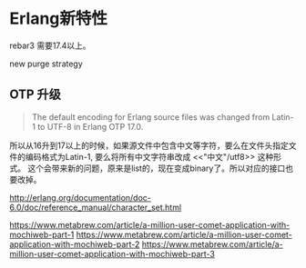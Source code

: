 # Erlang新特性



rebar3 需要17.4以上。


new purge strategy

## OTP 升级

> The default encoding for Erlang source files was changed from Latin-1 to UTF-8 in Erlang OTP 17.0.

所以从16升到17以上的时候，如果源文件中包含中文等字符，要么在文件头指定文件的编码格式为Latin-1, 要么将所有中文字符串改成 <<"中文"/utf8>> 这种形式。
这个会带来新的问题，原来是list的，现在变成binary了。所以对应的接口也要改掉。


http://erlang.org/documentation/doc-6.0/doc/reference_manual/character_set.html

https://www.metabrew.com/article/a-million-user-comet-application-with-mochiweb-part-1
https://www.metabrew.com/article/a-million-user-comet-application-with-mochiweb-part-2
https://www.metabrew.com/article/a-million-user-comet-application-with-mochiweb-part-3
